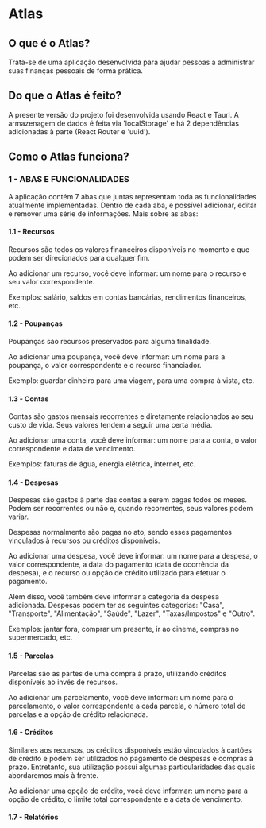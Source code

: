 # Atlas

## O que é o Atlas?

Trata-se de uma aplicação desenvolvida para ajudar pessoas a administrar suas finanças pessoais de forma prática.


## Do que o Atlas é feito?

A presente versão do projeto foi desenvolvida usando React e Tauri. A armazenagem de dados é feita via 'localStorage' e há 2 dependências adicionadas à parte (React Router e 'uuid').


## Como o Atlas funciona?

### 1 - ABAS E FUNCIONALIDADES

A aplicação contém 7 abas que juntas representam toda as funcionalidades atualmente implementadas. Dentro de cada aba, e possível adicionar, editar e remover uma série de informações. Mais sobre as abas:

#### 1.1 - Recursos
Recursos são todos os valores financeiros disponíveis no momento e que podem ser direcionados para qualquer fim.

Ao adicionar um recurso, você deve informar: um nome para o recurso e seu valor correspondente.

Exemplos: salário, saldos em contas bancárias, rendimentos financeiros, etc.

#### 1.2 - Poupanças

Poupanças são recursos preservados para alguma finalidade.
 
Ao adicionar uma poupança, você deve informar: um nome para a poupança, o valor correspondente e o recurso financiador.

Exemplo: guardar dinheiro para uma viagem, para uma compra à vista, etc.

#### 1.3 - Contas

Contas são gastos mensais recorrentes e diretamente relacionados ao seu custo de vida. Seus valores tendem a seguir uma certa média.

Ao adicionar uma conta, você deve informar: um nome para a conta, o valor correspondente e data de vencimento.

Exemplos: faturas de água, energia elétrica, internet, etc.

#### 1.4 - Despesas

Despesas são gastos à parte das contas a serem pagas todos os meses. Podem ser recorrentes ou não e, quando recorrentes, seus valores podem variar.

Despesas normalmente são pagas no ato, sendo esses pagamentos vinculados à recursos ou créditos disponíveis.

Ao adicionar uma despesa, você deve informar: um nome para a despesa, o valor correspondente, a data do pagamento (data de ocorrência da despesa), e o recurso ou opção de crédito utilizado para efetuar o pagamento.

Além disso, você também deve informar a categoria da despesa adicionada. Despesas podem ter as seguintes categorias: "Casa", "Transporte", "Alimentação", "Saúde", "Lazer", "Taxas/Impostos" e "Outro".

Exemplos: jantar fora, comprar um presente, ir ao cinema, compras no supermercado, etc.

#### 1.5 - Parcelas

Parcelas são as partes de uma compra à prazo, utilizando créditos disponíveis ao invés de recursos.

Ao adicionar um parcelamento, você deve informar: um nome para o parcelamento, o valor correspondente a cada parcela, o número total de parcelas e a opção de crédito relacionada.

#### 1.6 - Créditos

Similares aos recursos, os créditos disponíveis estão vinculados à cartões de crédito e podem ser utilizados no pagamento de despesas e compras à prazo. Entretanto, sua utilização possui algumas particularidades das quais abordaremos mais à frente.

Ao adicionar uma opção de crédito, você deve informar: um nome para a opção de crédito, o limite total correspondente e a data de vencimento.

#### 1.7 - Relatórios

